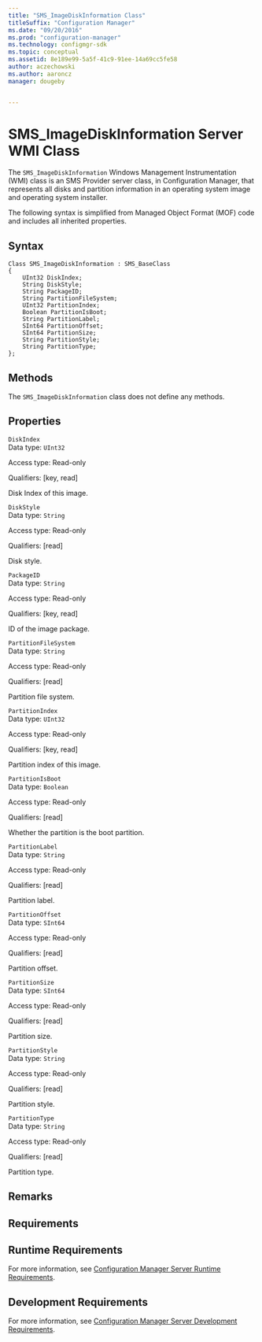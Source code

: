 ```yaml
---
title: "SMS_ImageDiskInformation Class"
titleSuffix: "Configuration Manager"
ms.date: "09/20/2016"
ms.prod: "configuration-manager"
ms.technology: configmgr-sdk
ms.topic: conceptual
ms.assetid: 8e189e99-5a5f-41c9-91ee-14a69cc5fe58
author: aczechowski
ms.author: aaroncz
manager: dougeby


---
```

# SMS_ImageDiskInformation Server WMI Class
The `SMS_ImageDiskInformation` Windows Management Instrumentation (WMI) class is an SMS Provider server class, in Configuration Manager, that represents all disks and partition information in an operating system image and operating system installer.  

 The following syntax is simplified from Managed Object Format (MOF) code and includes all inherited properties.  

## Syntax  

```  
Class SMS_ImageDiskInformation : SMS_BaseClass  
{  
    UInt32 DiskIndex;  
    String DiskStyle;  
    String PackageID;  
    String PartitionFileSystem;  
    UInt32 PartitionIndex;  
    Boolean PartitionIsBoot;  
    String PartitionLabel;  
    SInt64 PartitionOffset;  
    SInt64 PartitionSize;  
    String PartitionStyle;  
    String PartitionType;  
};  
```  

## Methods  
 The `SMS_ImageDiskInformation` class does not define any methods.  

## Properties  
 `DiskIndex`  
 Data type: `UInt32`  

 Access type: Read-only  

 Qualifiers: [key, read]  

 Disk Index of this image.  

 `DiskStyle`  
 Data type: `String`  

 Access type: Read-only  

 Qualifiers: [read]  

 Disk style.   

 `PackageID`  
 Data type: `String`  

 Access type: Read-only  

 Qualifiers: [key, read]  

 ID of the image package.  

 `PartitionFileSystem`  
 Data type: `String`  

 Access type: Read-only  

 Qualifiers: [read]  

 Partition file system.  

 `PartitionIndex`  
 Data type: `UInt32`  

 Access type: Read-only  

 Qualifiers: [key, read]  

 Partition index of this image.  

 `PartitionIsBoot`  
 Data type: `Boolean`  

 Access type: Read-only  

 Qualifiers: [read]  

 Whether the partition is the boot partition.  

 `PartitionLabel`  
 Data type: `String`  

 Access type: Read-only  

 Qualifiers: [read]  

 Partition label.  

 `PartitionOffset`  
 Data type: `SInt64`  

 Access type: Read-only  

 Qualifiers: [read]  

 Partition offset.  

 `PartitionSize`  
 Data type: `SInt64`  

 Access type: Read-only  

 Qualifiers: [read]  

 Partition size.  

 `PartitionStyle`  
 Data type: `String`  

 Access type: Read-only  

 Qualifiers: [read]  

 Partition style.   

 `PartitionType`  
 Data type: `String`  

 Access type: Read-only  

 Qualifiers: [read]  

 Partition type.  

## Remarks  

## Requirements  

## Runtime Requirements  
 For more information, see [Configuration Manager Server Runtime Requirements](../../../develop/core/reqs/server-runtime-requirements.md).  

## Development Requirements  
 For more information, see [Configuration Manager Server Development Requirements](../../../develop/core/reqs/server-development-requirements.md).
